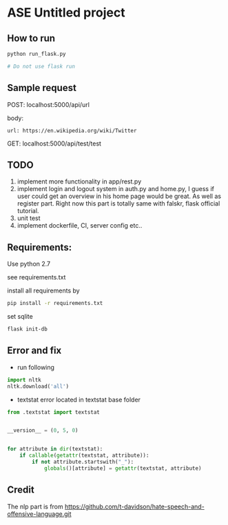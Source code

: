 # ASE Untitled project

## How to run

```bash
python run_flask.py

# Do not use flask run
```

## Sample request
POST: localhost:5000/api/url

body:
```
url: https://en.wikipedia.org/wiki/Twitter
```

GET: localhost:5000/api/test/test

## TODO

1. implement more functionality in app/rest.py
2. implement login and logout system in auth.py and home.py, I guess if user could get an overview in 
his home page would be great. As well as register part. Right now this part is totally same with falskr,
flask official tutorial.
3. unit test
4. implement dockerfile, CI, server config etc..

## Requirements:
Use python 2.7

see requirements.txt

install all requirements by
```bash
pip install -r requirements.txt
```

set sqlite
```bash
flask init-db
```

## Error and fix
- run following
```python
import nltk
nltk.download('all')  
```


- textstat error 
located in textstat base folder

```python
from .textstat import textstat


__version__ = (0, 5, 0)


for attribute in dir(textstat):
    if callable(getattr(textstat, attribute)):
        if not attribute.startswith("_"):
            globals()[attribute] = getattr(textstat, attribute)

```


## Credit
The nlp part is from https://github.com/t-davidson/hate-speech-and-offensive-language.git